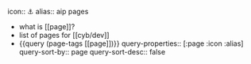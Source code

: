 icon:: ⚓
alias:: aip pages

- what is [[page]]?
- list of pages for [[cyb/dev]]
- {{query (page-tags [[page]])}}
  query-properties:: [:page :icon :alias]
  query-sort-by:: page
  query-sort-desc:: false